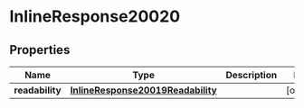 

# InlineResponse20020


## Properties

Name | Type | Description | Notes
------------ | ------------- | ------------- | -------------
**readability** | [**InlineResponse20019Readability**](InlineResponse20019Readability.md) |  |  [optional]



